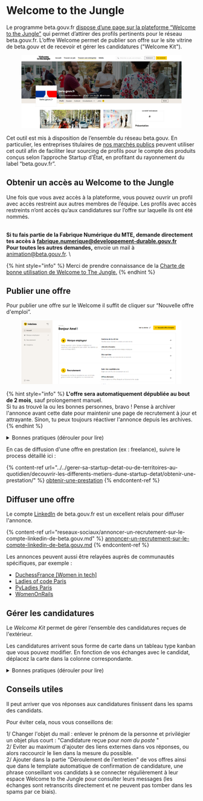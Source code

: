 # Welcome to the Jungle

Le programme beta.gouv.fr [dispose d’une page sur la plateforme “Welcome to the Jungle”](https://www.welcometothejungle.com/fr/companies/communaute-beta-gouv) qui permet d’attirer des profils pertinents pour le réseau beta.gouv.fr. L’offre Welcome permet de publier son offre sur le site vitrine de beta.gouv et de recevoir et gérer les candidatures ("Welcome Kit").



<figure><img src="../../.gitbook/assets/image (27).png" alt=""><figcaption></figcaption></figure>

Cet outil est mis à disposition de l’ensemble du réseau beta.gouv. En particulier, les entreprises titulaires de [nos marchés publics](../../gerer-sa-startup-detat-ou-de-territoires-au-quotidien/decouvrir-les-differents-metiers-dune-startup-detat/obtenir-une-prestation/marches-publics-beta.gouv.fr/) peuvent utiliser cet outil afin de faciliter leur sourcing de profils pour le compte des produits conçus selon l’approche Startup d’État, en profitant du rayonnement du label “beta.gouv.fr”.

## Obtenir un accès au Welcome to the Jungle

Une fois que vous avez accès à la plateforme, vous pouvez ouvrir un profil avec accès restreint aux autres membres de l’équipe. Les profils avec accès restreints n’ont accès qu’aux candidatures sur l’offre sur laquelle ils ont été nommés.

\
**Si tu fais partie de la Fabrique Numérique du MTE, demande directement tes accès à** [**fabrique.numerique@developpement-durable.gouv.fr**](mailto:fabrique.numerique@developpement-durable.gouv.fr)\
**Pour toutes les autres demandes,** envoie un mail  à [animation@beta.gouv.fr](mailto:animation@beta.gouv.fr). \


{% hint style="info" %}
Merci de prendre connaissance de la [Charte de bonne utilisation de Welcome to The Jungle.](welcome-to-the-jungle/charte-de-bonne-utilisation-de-welcome-to-the-jungle.md)
{% endhint %}

## Publier une offre

Pour publier une offre sur le Welcome il suffit de cliquer sur “Nouvelle offre d'emploi”.

<figure><img src="../../.gitbook/assets/image (28).png" alt=""><figcaption></figcaption></figure>

{% hint style="info" %}
**L'offre sera automatiquement dépubliée au bout de 2 mois**, sauf prolongement manuel. \
Si tu as trouvé la ou les bonnes personnes, bravo ! Pense à archiver l'annonce avant cette date pour maintenir une page de recrutement à jour et attrayante. Sinon, tu peux toujours réactiver l'annonce depuis les archives.
{% endhint %}

<details>

<summary>Bonnes pratiques (dérouler pour lire)</summary>

_**Indiquer le nom de sa Startup d'État dans le titre de l'offre**_\
Afin de faciliter la recherche d'une offre

_**Indiquer le nom de l'entreprise titulaire en cas d'offre de mission "freelance"**_\
En concertation avec l'entreprise titulaire du marché public utilisé par votre Startup d'État, indiquez le nom de l'entreprise titulaire et détailler le process de contractualisation que devra suivre la personne qui sera éventuellement retenue.

_**Localisation**_ \
Pour le bureau, indiquer là où l’équipe se réunit le plus fréquemment. Si c’est le cas, indiquer que le télétravail total est possible.

_**Lettre de motivation**_ \
Indiquer dans “process de recrutement” : “Ecrivez-nous un paragraphe sur votre motivation (5 - 10 lignes) et téléchargez-le dans “lettre de motivation””. En effet, moins le candidat devra vous élaborer de long document, plus il sera prêt à candidater.

_**Tu/Vous**_ \
A vous de choisir entre le tutoiement et le vouvoiement, assurez-vous simplement que toute l’offre est cohérente.

_**Candidatures spontanées**_\
Le site vitrine du Welcome to the jungle permet les candidatures spontanées, n’hésitez pas à consulter le vivier. Pour ce faire se rendre dans la rubrique “candidature spontanée”.

_**Diffusion**_ _**sur le site Welcome de beta.gouv.fr**_ \
Assurez-vous que la case Welcome est bien cochée pour que votre offre soit diffusée.

![](https://lh3.googleusercontent.com/s8LOLLhIXQnW9vAOFoSXOFqRdCKJ0LBgV55D7zK1db1eG-Qbdt6Jx1Nubbdrn7OXV6k4TLTEXVfKMH63nJqpLSZn5mhTbTuucnt-VsNxqz89zAJe-tZKyH8zn09nVDnV3U6tOeH\_rLHxe9SB4Q)

</details>

En cas de diffusion d'une offre en prestation (ex : freelance), suivre le process détaillé ici :&#x20;

{% content-ref url="../../gerer-sa-startup-detat-ou-de-territoires-au-quotidien/decouvrir-les-differents-metiers-dune-startup-detat/obtenir-une-prestation/" %}
[obtenir-une-prestation](../../gerer-sa-startup-detat-ou-de-territoires-au-quotidien/decouvrir-les-differents-metiers-dune-startup-detat/obtenir-une-prestation/)
{% endcontent-ref %}

## Diffuser une offre

Le compte [LinkedIn](reseaux-sociaux/annoncer-un-recrutement-sur-le-compte-linkedin-de-beta.gouv.md) de beta.gouv.fr est un excellent relais pour diffuser l'annonce.

{% content-ref url="reseaux-sociaux/annoncer-un-recrutement-sur-le-compte-linkedin-de-beta.gouv.md" %}
[annoncer-un-recrutement-sur-le-compte-linkedin-de-beta.gouv.md](reseaux-sociaux/annoncer-un-recrutement-sur-le-compte-linkedin-de-beta.gouv.md)
{% endcontent-ref %}

Les annonces peuvent aussi être relayées auprès de communautés spécifiques, par exemple :&#x20;

* [DuchessFrance \[Women in tech\]](https://www.duchess-france.org/contact/)
* [Ladies of code Paris](https://www.meetup.com/fr-FR/Ladies-of-Code-Paris/)
* [PyLadies Paris](https://www.meetup.com/fr-FR/pyladiesparis/)
* [WomenOnRails](welcome-to-the-jungle.md#aider-les-autres-a-recruter)

## Gérer les candidatures

Le _Welcome Kit_ permet de gérer l’ensemble des candidatures reçues de l'extérieur.&#x20;

Les candidatures arrivent sous forme de carte dans un tableau type kanban que vous pouvez modifier. En fonction de vos échanges avec le candidat, déplacez la carte dans la colonne correspondante.

<details>

<summary>Bonnes pratiques (dérouler pour lire)</summary>

_**Répondre à tous les candidats**_\
Vous devez répondre à tous les candidats : \
\- pour indiquer que vous avez bien reçu la candidature (sous 48h, si possible) \
\- pour indiquer votre décision même si celle-ci est négative

_**Donner une visibilité aux candidats**_\
Ne bloquez pas les candidats et indiquer dès le départ à quelle date vous rendrez votre décision et le processus de recrutement prévu

_**En cas de diffusion d’une offre en prestation liée aux marchés beta.gouv bien associer le titulaire du marché tout au long du process**_\
La plateforme Welcome to the Jungle est un outil supplémentaire qui permet d’augmenter les chances de mobiliser les meilleurs profils en prestations, via les marchés publics du réseau beta.gouv.fr.

_**Rappeler les valeurs de beta**_\
Rappeler lors des échanges, l’importance des valeurs de beta et de notre culture de travail. S’assurer que le candidat les a lues et s'y reconnait.\
\
_**Aller voir les candidatures spontanées**_\
Le site vitrine du welcom to the jungle permet les candidatures spontanées, n’hésitez pas à regarder si des profils peuvent vous intéresser. Pour ce faire se rendre dans l’offre “candidature spontanée”.

_**Mettre à jour le Welcome Kit**_\
Mettre à jour la carte des candidats tout au long du process de sélection.\
\
_**Faire attention aux biais**_\
Nous sommes tous biaisés, y faire attention et [se sensibiliser](https://mozaikrh.com/11-biais-cognitifs-a-connaitre-pour-mieux-recruter/) si ce n'est pas déjà fait ! \
\
_**Rester respectueux dans ses commentaires**_\
Les commentaires que vous laisseraient sur la fiche d'un candidat seront accessibles à toute la communauté, rester donc professionnel et respectueux. Par ailleurs, la loi condamne tout propos discriminant ou haineux. Enfin, un candidat peut vous demander d'avoir accès aux informations que vous avez sur lui dont les commentaires.

</details>



## Conseils utiles

Il peut arriver que vos réponses aux candidatures finissent dans les spams des candidats.

Pour éviter cela, nous vous conseillons de:&#x20;

1/ Changer l'objet du mail : enlever le prénom de la personne et privilégier un objet plus court : "Candidature reçue pour _nom du poste_ "\
2/ Eviter au maximum d'ajouter des liens externes dans vos réponses, ou alors raccourcir le lien dans la mesure du possible. \
2/ Ajouter dans la partie "Déroulement de l'entretien" de vos offres ainsi que dans le template automatique de confirmation de candidature, une phrase conseillant vos candidats à se connecter régulièrement à leur espace Welcome to the Jungle pour consulter leurs messages (les échanges sont retranscrits directement et ne peuvent pas tomber dans les spams par ce biais).
